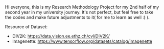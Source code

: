 Hi everyone, this is my Research Methodology Project for my 2nd half of my second year in my university journey. It's not perfect, but feel free to take the codes and make future adjustments to it( for me to learn as well :) ).

Resource of Dataset:
- DIV2K: https://data.vision.ee.ethz.ch/cvl/DIV2K/
- Imagenette: https://www.tensorflow.org/datasets/catalog/imagenette

